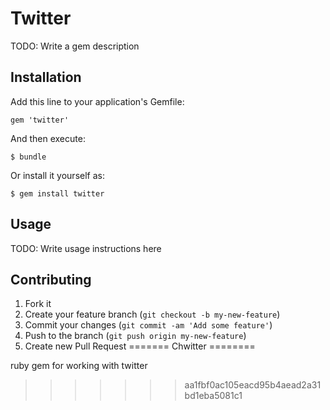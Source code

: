 # Twitter

TODO: Write a gem description

## Installation

Add this line to your application's Gemfile:

    gem 'twitter'

And then execute:

    $ bundle

Or install it yourself as:

    $ gem install twitter

## Usage

TODO: Write usage instructions here

## Contributing

1. Fork it
2. Create your feature branch (`git checkout -b my-new-feature`)
3. Commit your changes (`git commit -am 'Add some feature'`)
4. Push to the branch (`git push origin my-new-feature`)
5. Create new Pull Request
=======
Chwitter
========

ruby gem for working with twitter
>>>>>>> aa1fbf0ac105eacd95b4aead2a31bd1eba5081c1
